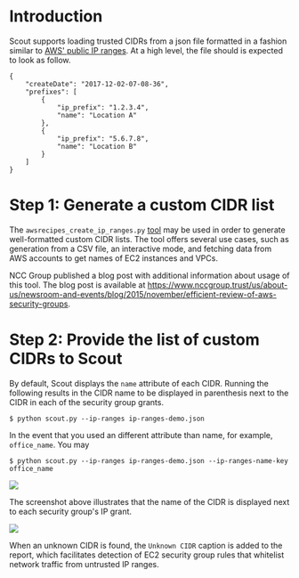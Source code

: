 # Introduction

Scout supports loading trusted CIDRs from a json file formatted in a fashion similar to [AWS' public IP ranges](http://docs.aws.amazon.com/general/latest/gr/aws-ip-ranges.html). At a high level, the file should is expected to look as follow.

```
{
    "createDate": "2017-12-02-07-08-36",
    "prefixes": [
        {
            "ip_prefix": "1.2.3.4",
            "name": "Location A"
        },
        {
            "ip_prefix": "5.6.7.8",
            "name": "Location B"
        }
    ]
}
```

# Step 1: Generate a custom CIDR list

The `awsrecipes_create_ip_ranges.py` [tool](https://github.com/nccgroup/AWS-recipes/blob/master/Python/awsrecipes_create_ip_ranges.py) may be used in order to generate well-formatted custom CIDR lists. The tool offers several use cases, such as generation from a CSV file, an interactive mode, and fetching data from AWS accounts to get names of EC2 instances and VPCs.

NCC Group published a blog post with additional information about usage of this tool. The blog post is available at https://www.nccgroup.trust/us/about-us/newsroom-and-events/blog/2015/november/efficient-review-of-aws-security-groups.

# Step 2: Provide the list of custom CIDRs to Scout

By default, Scout displays the `name` attribute of each CIDR. Running the following results in the CIDR name to be displayed in parenthesis next to the CIDR in each of the security group grants.

```
$ python scout.py --ip-ranges ip-ranges-demo.json
```

In the event that you used an different attribute than name, for example, `office_name`. You may 

```
$ python scout.py --ip-ranges ip-ranges-demo.json --ip-ranges-name-key office_name
```

![](https://github.com/nccgroup/Scout2/wiki/images/scout2-cidr-name-display-001.png)

The screenshot above illustrates that the name of the CIDR is displayed next to each security group's IP grant.

![](https://github.com/nccgroup/Scout2/wiki/images/scout2-cidr-name-display-002.png)

When an unknown CIDR is found, the `Unknown CIDR` caption is added to the report, which facilitates detection of EC2 security group rules that whitelist network traffic from untrusted IP ranges.

